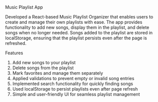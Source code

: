 Music Playlist App

Developed a React-based Music Playlist Organizer that enables users to create and manage their own playlists with ease. The app provides functionality to add new songs, display them in the playlist, and delete songs when no longer needed. Songs added to the playlist are stored in localStorage, ensuring that the playlist persists even after the page is refreshed.

Features

1. Add new songs to your playlist
2. Delete songs from the playlist
3. Mark favorites and manage them separately
4. Applied validations to prevent empty or invalid song entries
5. Implemented search functionality for quickly finding songs
6. Used localStorage to persist playlists even after page refresh
7. Simple and user-friendly UI for seamless playlist management
